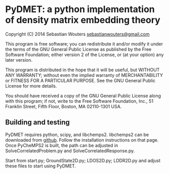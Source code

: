 PyDMET: a python implementation of density matrix embedding theory
==================================================================

Copyright (C) 2014 Sebastian Wouters <sebastianwouters@gmail.com>

This program is free software; you can redistribute it and/or modify
it under the terms of the GNU General Public License as published by
the Free Software Foundation; either version 2 of the License, or
(at your option) any later version.

This program is distributed in the hope that it will be useful,
but WITHOUT ANY WARRANTY; without even the implied warranty of
MERCHANTABILITY or FITNESS FOR A PARTICULAR PURPOSE.  See the
GNU General Public License for more details.

You should have received a copy of the GNU General Public License along
with this program; if not, write to the Free Software Foundation, Inc.,
51 Franklin Street, Fifth Floor, Boston, MA 02110-1301 USA.


Building and testing
--------------------

PyDMET requires python, scipy, and libchemps2. libchemps2 can be downloaded
from [github](https://github.com/SebWouters/CheMPS2). Follow the installation
instructions on that page. Once PyCheMPS2 is built, the path can be adjusted
in SolveCorrelatedProblem.py and SolveCorrelatedResponse.py.

Start from start.py; GroundState2D.py; LDOS2D.py; LDDR2D.py and adjust these
files to start using PyDMET.

